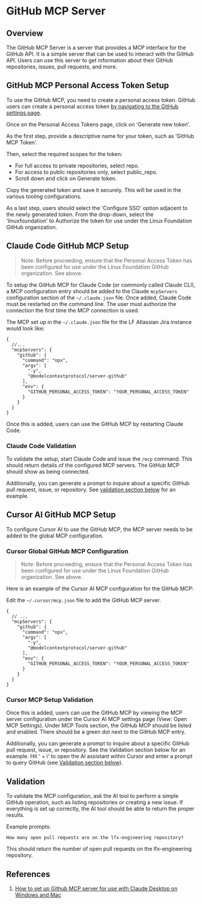 # GitHub MCP Server

## Overview

The GitHub MCP Server is a server that provides a MCP interface for the GitHub API. It is a simple server that can be
used to interact with the GitHub API. Users can use this server to get information about their GitHub repositories,
issues, pull requests, and more.

## GitHub MCP Personal Access Token Setup

To use the GitHub MCP, you need to create a personal access token. GitHub users can create a personal access token
[by navigating to the GitHub settings page](https://github.com/settings/tokens).

Once on the Personal Access Tokens page, click on 'Generate new token'.

As the first step, provide a descriptive name for your token, such as 'GitHub MCP Token'.

Then, select the required scopes for the token:

- For full access to private repositories, select repo.
- For access to public repositories only, select public_repo.
- Scroll down and click on Generate token.

Copy the generated token and save it securely. This will be used in the various tooling configurations.

As a last step, users should select the 'Configure SSO' option adjacent to the newly generated token.
From the drop-down, select the 'linuxfoundation' to Authorize the token for use under the Linux
Foundation GitHub organization.

## Claude Code GitHub MCP Setup

> Note: Before proceeding, ensure that the Personal Access Token has been
> configured for use under the Linux Foundation GitHub organization. See above.

To setup the GitHub MCP for Claude Code (or commonly called Claude CLI), a MCP
configuration entry should be added to the Claude `mcpServers` configuration
section of the `~/.claude.json` file. Once added, Claude Code must be restarted
on the command line. The user must authorize the connection the first time the
MCP connection is used.

The MCP set up in the `~/.claude.json` file for the LF Atlassian Jira instance
would look like:

```jsonc
{
  //...
  "mcpServers": {
    "github": {
      "command": "npx",
      "args": [
        "-y",
        "@modelcontextprotocol/server-github"
      ],
      "env": {
        "GITHUB_PERSONAL_ACCESS_TOKEN": "YOUR_PERSONAL_ACCESS_TOKEN"
      }
    }
  }
}
```

Once this is added, users can use the GitHub MCP by restarting Claude Code.

### Claude Code Validation

To validate the setup, start Claude Code and issue the `/mcp` command. This
should return details of the configured MCP servers. The GitHub MCP should
show as being connected.

Additionally, you can generate a prompt to inquire about a specific GitHub
pull request, issue, or repository. See [validation section below](#validation)
for an example.

## Cursor AI GitHub MCP Setup

To configure Cursor AI to use the GitHub MCP, the MCP server needs to be added to
the global MCP configuration.

### Cursor Global GitHub MCP Configuration

> Note: Before proceeding, ensure that the Personal Access Token has been
> configured for use under the Linux Foundation GitHub organization. See above.

Here is an example of the Cursor AI MCP configuration for the GitHub MCP:

Edit the `~/.cursor/mcp.json` file to add the GitHub MCP server.

```jsonc
{
  // ...
  "mcpServers": {
    "github": {
      "command": "npx",
      "args": [
        "-y",
        "@modelcontextprotocol/server-github"
      ],
      "env": {
        "GITHUB_PERSONAL_ACCESS_TOKEN": "YOUR_PERSONAL_ACCESS_TOKEN"
      }
    }
  }
}
```

### Cursor MCP Setup Validation

Once this is added, users can use the GitHub MCP by viewing the MCP server configuration under
the Cursor AI MCP settings page (View: Open MCP Settings). Under MCP Tools section, the GitHub MCP
should be listed and enabled. There should be a green dot next to the GitHub MCP entry.

Additionally, you can generate a prompt to inquire about a specific GitHub
pull request, issue, or repository. See the Validation section below for an
example. Hit '<CMD> + i' to open the AI assistant within Cursor and enter a prompt to query GitHub
(see [Validation section below](#validation)).

## Validation

To validate the MCP configuration, ask the AI tool to perform a simple GitHub
operation, such as listing repositories or creating a new issue. If everything
is set up correctly, the AI tool should be able to return the proper results.

Example prompts:

```text
How many open pull requests are on the lfx-engineering repository?
```

This should return the number of open pull requests on the lfx-engineering
repository.

## References

1. [How to set up Github MCP server for use with Claude Desktop on Windows and
   Mac](https://allthings.how/how-to-set-up-github-mcp-server-for-use-with-claude-desktop-on-windows-and-mac/)
